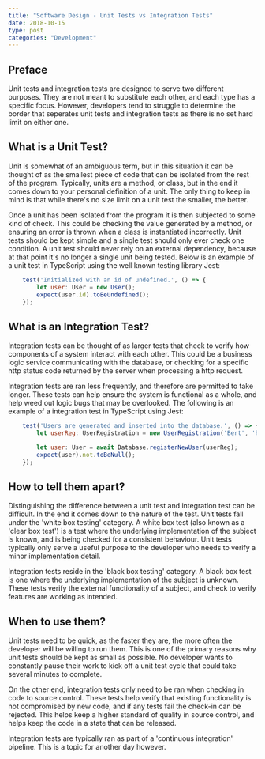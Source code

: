 ```yaml
---
title: "Software Design - Unit Tests vs Integration Tests"
date: 2018-10-15
type: post
categories: "Development"
---
```


## Preface

Unit tests and integration tests are designed to serve two different purposes. They are not meant to substitute each other, and each type has a specific focus. However, developers tend to struggle to determine the border that seperates unit tests and integration tests as there is no set hard limit on either one.

## What is a Unit Test?

Unit is somewhat of an ambiguous term, but in this situation it can be thought of as the smallest piece of code that can be isolated from the rest of the program. Typically, units are a method, or class, but in the end it comes down to your personal definition of a unit. The only thing to keep in mind is that while there's no size limit on a unit test the smaller, the better.

Once a unit has been isolated from the program it is then subjected to some kind of check. This could be checking the value generated by a method, or ensuring an error is thrown when a class is instantiated incorrectly. Unit tests should be kept simple and a single test should only ever check one condition. A unit test should never rely on an external dependency, because at that point it's no longer a single unit being tested. Below is an example of a unit test in TypeScript using the well known testing library Jest:

```JavaScript
    test('Initialized with an id of undefined.', () => {
        let user: User = new User();
        expect(user.id).toBeUndefined();
    });
```

## What is an Integration Test?

Integration tests can be thought of as larger tests that check to verify how components of a system interact with each other. This could be a business logic service communicating with the database, or checking for a specific http status code returned by the server when processing a http request.

Integration tests are ran less frequently, and therefore are permitted to take longer. These tests can help ensure the system is functional as a whole, and help weed out logic bugs that may be overlooked. The following is an example of a integration test in TypeScript using Jest:

```JavaScript
    test('Users are generated and inserted into the database.', () => {
        let userReg: UserRegistration = new UserRegistration('Bert', 'hunter2');

        let user: User = await Database.registerNewUser(userReg);
        expect(user).not.toBeNull();
    });
```

## How to tell them apart?

Distinguishing the difference between a unit test and integration test can be difficult. In the end it comes down to the nature of the test. Unit tests fall under the 'white box testing' category. A white box test (also known as a 'clear box test') is a test where the underlying implementation of the subject is known, and is being checked for a consistent behaviour. Unit tests typically only serve a useful purpose to the developer who needs to verify a minor implementation detail.

Integration tests reside in the 'black box testing' category. A black box test is one where the underlying implementation of the subject is unknown. These tests verify the external functionality of a subject, and check to verify features are working as intended.

## When to use them?

Unit tests need to be quick, as the faster they are, the more often the developer will be willing to run them. This is one of the primary reasons why unit tests should be kept as small as possible. No developer wants to constantly pause their work to kick off a unit test cycle that could take several minutes to complete.

On the other end, integration tests only need to be ran when checking in code to source control. These tests help verify that existing functionality is not compromised by new code, and if any tests fail the check-in can be rejected. This helps keep a higher standard of quality in source control, and helps keep the code in a state that can be released.

Integration tests are typically ran as part of a 'continuous integration' pipeline. This is a topic for another day however.
